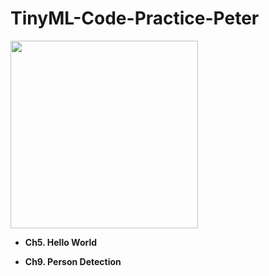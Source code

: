 # TinyML-Code-Practice-Peter

<img src="img/cover.jpeg" width=300>

<br>

* **Ch5. Hello World**

* **Ch9. Person Detection**

